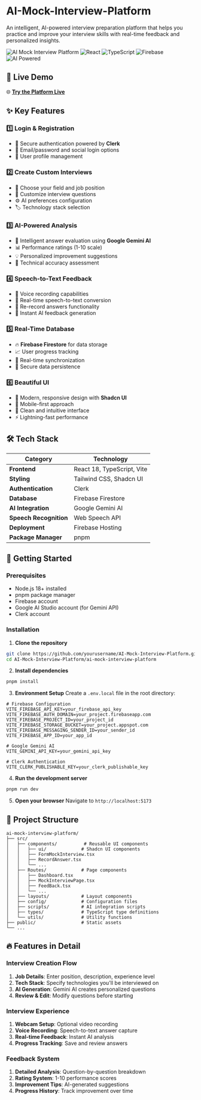 # AI-Mock-Interview-Platform

An intelligent, AI-powered interview preparation platform that helps you practice and improve your interview skills with real-time feedback and personalized insights.

![AI Mock Interview Platform](https://img.shields.io/badge/Status-Live-success)
![React](https://img.shields.io/badge/React-18.x-blue)
![TypeScript](https://img.shields.io/badge/TypeScript-5.x-blue)
![Firebase](https://img.shields.io/badge/Firebase-10.x-orange)
![AI Powered](https://img.shields.io/badge/AI-Google%20Gemini-green)

## 🚀 Live Demo

🌐 **[Try the Platform Live](https://ai-interview-project-react.web.app)**

## ✨ Key Features

### 1️⃣ **Login & Registration**
- 🔐 Secure authentication powered by **Clerk**
- 📧 Email/password and social login options
- 👤 User profile management

### 2️⃣ **Create Custom Interviews**
- 🎯 Choose your field and job position
- 📝 Customize interview questions
- ⚙️ AI preferences configuration
- 🏷️ Technology stack selection

### 3️⃣ **AI-Powered Analysis**
- 🤖 Intelligent answer evaluation using **Google Gemini AI**
- 📊 Performance ratings (1-10 scale)
- 💡 Personalized improvement suggestions
- 🎯 Technical accuracy assessment

### 4️⃣ **Speech-to-Text Feedback**
- 🎤 Voice recording capabilities
- 📝 Real-time speech-to-text conversion
- 🔄 Re-record answers functionality
- 💬 Instant AI feedback generation

### 5️⃣ **Real-Time Database**
- 🔥 **Firebase Firestore** for data storage
- 📈 User progress tracking
- 🔄 Real-time synchronization
- 💾 Secure data persistence

### 6️⃣ **Beautiful UI**
- 🎨 Modern, responsive design with **Shadcn UI**
- 📱 Mobile-first approach
- 🌙 Clean and intuitive interface
- ⚡ Lightning-fast performance

## 🛠️ Tech Stack

| Category | Technology |
|----------|------------|
| **Frontend** | React 18, TypeScript, Vite |
| **Styling** | Tailwind CSS, Shadcn UI |
| **Authentication** | Clerk |
| **Database** | Firebase Firestore |
| **AI Integration** | Google Gemini AI |
| **Speech Recognition** | Web Speech API |
| **Deployment** | Firebase Hosting |
| **Package Manager** | pnpm |


## 🚀 Getting Started

### Prerequisites

- Node.js 18+ installed
- pnpm package manager
- Firebase account
- Google AI Studio account (for Gemini API)
- Clerk account

### Installation

1. **Clone the repository**
```bash
git clone https://github.com/yourusername/AI-Mock-Interview-Platform.git
cd AI-Mock-Interview-Platform/ai-mock-interview-platform
```

2. **Install dependencies**
```bash
pnpm install
```

3. **Environment Setup**
Create a `.env.local` file in the root directory:
```env
# Firebase Configuration
VITE_FIREBASE_API_KEY=your_firebase_api_key
VITE_FIREBASE_AUTH_DOMAIN=your_project.firebaseapp.com
VITE_FIREBASE_PROJECT_ID=your_project_id
VITE_FIREBASE_STORAGE_BUCKET=your_project.appspot.com
VITE_FIREBASE_MESSAGING_SENDER_ID=your_sender_id
VITE_FIREBASE_APP_ID=your_app_id

# Google Gemini AI
VITE_GEMINI_API_KEY=your_gemini_api_key

# Clerk Authentication
VITE_CLERK_PUBLISHABLE_KEY=your_clerk_publishable_key
```

4. **Run the development server**
```bash
pnpm run dev
```

5. **Open your browser**
Navigate to `http://localhost:5173`

## 📁 Project Structure

```
ai-mock-interview-platform/
├── src/
│   ├── components/          # Reusable UI components
│   │   ├── ui/             # Shadcn UI components
│   │   ├── FormMockInterview.tsx
│   │   ├── RecordAnswer.tsx
│   │   └── ...
│   ├── Routes/             # Page components
│   │   ├── Dashboard.tsx
│   │   ├── MockInterviewPage.tsx
│   │   ├── FeedBack.tsx
│   │   └── ...
│   ├── layouts/            # Layout components
│   ├── config/             # Configuration files
│   ├── scripts/            # AI integration scripts
│   ├── types/              # TypeScript type definitions
│   └── utils/              # Utility functions
├── public/                 # Static assets
└── ...
```

## 🔥 Features in Detail

### Interview Creation Flow
1. **Job Details**: Enter position, description, experience level
2. **Tech Stack**: Specify technologies you'll be interviewed on
3. **AI Generation**: Gemini AI creates personalized questions
4. **Review & Edit**: Modify questions before starting

### Interview Experience
1. **Webcam Setup**: Optional video recording
2. **Voice Recording**: Speech-to-text answer capture
3. **Real-time Feedback**: Instant AI analysis
4. **Progress Tracking**: Save and review answers

### Feedback System
1. **Detailed Analysis**: Question-by-question breakdown
2. **Rating System**: 1-10 performance scores
3. **Improvement Tips**: AI-generated suggestions
4. **Progress History**: Track improvement over time
